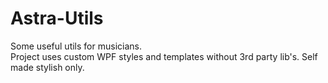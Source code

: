 # Astra-Utils
Some useful utils for musicians.<br>
Project uses custom WPF styles and templates without 3rd party lib's. Self made stylish only.
